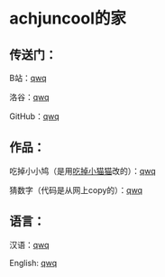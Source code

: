 # achjuncool的家

## 传送门：
B站：[qwq](https://space.bilibili.com/520843575)

洛谷：[qwq](https://www.luogu.com.cn/user/604622)

GitHub：[qwq](https://github.com/achjuncool)

## 作品：
吃掉小小鸠（是用[吃掉小猫猫](https://eafoo.github.io/eatcat/)改的）：[qwq](https://achjuncool.github.io/eajiu)

猜数字（代码是从网上copy的）：[qwq](https://achjuncool.github.io/guessthenumber)

## 语言：
汉语：[qwq](localhost:3000/zh-cn)

English: [qwq](localhost:3000/en-us)